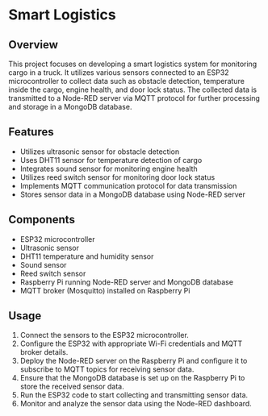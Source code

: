 # Smart Logistics

## Overview
This project focuses on developing a smart logistics system for monitoring cargo in a truck. It utilizes various sensors connected to an ESP32 microcontroller to collect data such as obstacle detection, temperature inside the cargo, engine health, and door lock status. The collected data is transmitted to a Node-RED server via MQTT protocol for further processing and storage in a MongoDB database.

## Features
- Utilizes ultrasonic sensor for obstacle detection
- Uses DHT11 sensor for temperature detection of cargo
- Integrates sound sensor for monitoring engine health
- Utilizes reed switch sensor for monitoring door lock status
- Implements MQTT communication protocol for data transmission
- Stores sensor data in a MongoDB database using Node-RED server

## Components
- ESP32 microcontroller
- Ultrasonic sensor
- DHT11 temperature and humidity sensor
- Sound sensor
- Reed switch sensor
- Raspberry Pi running Node-RED server and MongoDB database
- MQTT broker (Mosquitto) installed on Raspberry Pi

## Usage
1. Connect the sensors to the ESP32 microcontroller.
2. Configure the ESP32 with appropriate Wi-Fi credentials and MQTT broker details.
3. Deploy the Node-RED server on the Raspberry Pi and configure it to subscribe to MQTT topics for receiving sensor data.
4. Ensure that the MongoDB database is set up on the Raspberry Pi to store the received sensor data.
5. Run the ESP32 code to start collecting and transmitting sensor data.
6. Monitor and analyze the sensor data using the Node-RED dashboard.
